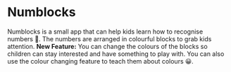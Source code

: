 # Numblocks
Numblocks is a small app that can help kids learn how to recognise numbers 🙂.
The numbers are arranged in colourful blocks to grab kids attention.
**New Feature:** You can change the colours of the blocks so children can stay interested and have something to play with. You can also use the colour changing feature to teach them about colours 😀.

